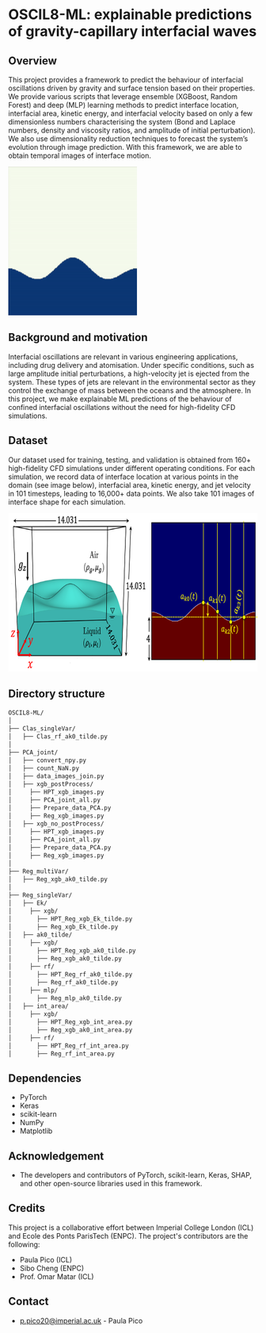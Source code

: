 # OSCIL8-ML: explainable predictions of gravity-capillary interfacial waves

## Overview
This project provides a framework to predict the behaviour of interfacial oscillations driven by gravity and surface tension based on their properties. We provide various scripts that leverage ensemble (XGBoost, Random Forest) and deep (MLP) learning methods to predict interface location, interfacial area, kinetic energy, and interfacial velocity based on only a few dimensionless numbers characterising the system (Bond and Laplace numbers, density and viscosity ratios, and amplitude of initial perturbation). We also use dimensionality reduction techniques to forecast the system’s evolution through image prediction. With this framework, we are able to obtain temporal images of interface motion.

<img src="https://github.com/ppico20/OSCIL8-ML/blob/master/video.gif" width="260" height="300">

## Background and motivation

Interfacial oscillations are relevant in various engineering applications, including drug delivery and atomisation. Under specific conditions, such as large amplitude initial perturbations, a high-velocity jet is ejected from the system. These types of jets are relevant in the environmental sector as they control the exchange of mass between the oceans and the atmosphere. In this project, we make explainable ML predictions of the behaviour of confined interfacial oscillations without the need for high-fidelity CFD simulations.

## Dataset

Our dataset used for training, testing, and validation is obtained from 160+ high-fidelity CFD simulations under different operating conditions. For each simulation, we record data of interface location at various points in the domain (see image below), interfacial area, kinetic energy, and jet velocity in 101 timesteps, leading to 16,000+ data points. We also take 101 images of interface shape for each simulation.

<img src="https://github.com/ppico20/OSCIL8-ML/blob/master/Sim_setup_int_osc.png" width="750" height="320">

## Directory structure

```
OSCIL8-ML/
│ 
├── Clas_singleVar/
│   ├── Clas_rf_ak0_tilde.py
│ 
├── PCA_joint/
│   ├── convert_npy.py
│   ├── count_NaN.py
│   ├── data_images_join.py
│   ├── xgb_postProcess/
│     ├── HPT_xgb_images.py
│     ├── PCA_joint_all.py
│     ├── Prepare_data_PCA.py
│     ├── Reg_xgb_images.py
│   ├── xgb_no_postProcess/
│     ├── HPT_xgb_images.py
│     ├── PCA_joint_all.py
│     ├── Prepare_data_PCA.py
│     ├── Reg_xgb_images.py
│
├── Reg_multiVar/
│   ├── Reg_xgb_ak0_tilde.py
│
├── Reg_singleVar/
│   ├── Ek/
│     ├── xgb/
│       ├── HPT_Reg_xgb_Ek_tilde.py
│       ├── Reg_xgb_Ek_tilde.py
│   ├── ak0_tilde/
│     ├── xgb/
│       ├── HPT_Reg_xgb_ak0_tilde.py
│       ├── Reg_xgb_ak0_tilde.py
│     ├── rf/
│       ├── HPT_Reg_rf_ak0_tilde.py
│       ├── Reg_rf_ak0_tilde.py
│     ├── mlp/
│       ├── Reg_mlp_ak0_tilde.py
│   ├── int_area/
│     ├── xgb/
│       ├── HPT_Reg_xgb_int_area.py
│       ├── Reg_xgb_ak0_int_area.py
│     ├── rf/
│       ├── HPT_Reg_rf_int_area.py
│       ├── Reg_rf_int_area.py

```

## Dependencies

- PyTorch
- Keras
- scikit-learn
- NumPy
- Matplotlib

## Acknowledgement

- The developers and contributors of PyTorch, scikit-learn, Keras, SHAP, and other open-source libraries used in this framework.

## Credits

This project is a collaborative effort between Imperial College London (ICL) and Ecole des Ponts ParisTech (ENPC). The project's contributors are the following:

- Paula Pico (ICL)
- Sibo Cheng (ENPC)
- Prof. Omar Matar (ICL)

## Contact
- p.pico20@imperial.ac.uk - Paula Pico
